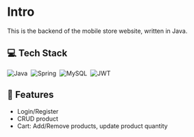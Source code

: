 # Intro

This is the backend of the mobile store website, written in Java.

## 💻 Tech Stack

![Java](https://img.shields.io/badge/java-%23ED8B00.svg?style=for-the-badge&logo=openjdk&logoColor=white)&nbsp;
![Spring](https://img.shields.io/badge/spring-%236DB33F.svg?style=for-the-badge&logo=spring&logoColor=white)&nbsp;
![MySQL](https://img.shields.io/badge/mysql-4479A1.svg?style=for-the-badge&logo=mysql&logoColor=white)&nbsp;
![JWT](https://img.shields.io/badge/JWT-black?style=for-the-badge&logo=JSON%20web%20tokens)&nbsp;

## 🚀 Features

- Login/Register
- CRUD product
- Cart: Add/Remove products, update product quantity
